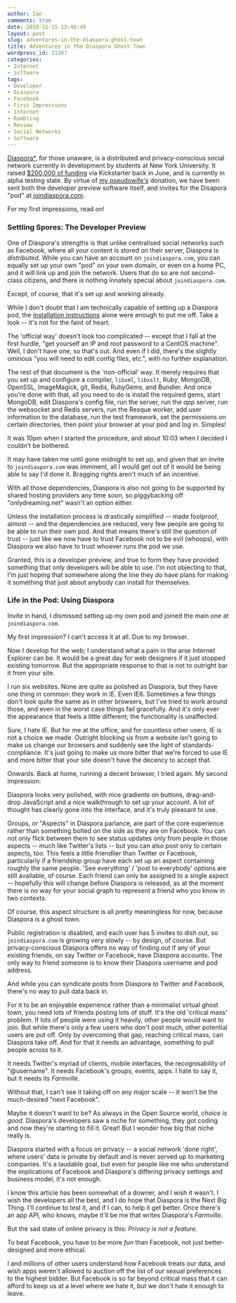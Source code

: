 ```yaml
---
author: Ian
comments: true
date: 2010-12-15 12:40:49
layout: post
slug: adventures-in-the-diaspora-ghost-town
title: Adventures in the Diaspora Ghost Town
wordpress_id: 11367
categories:
- Internet
- Software
tags:
- Developer
- Diaspora
- Facebook
- First Impressions
- Internet
- Rambling
- Review
- Social Networks
- Software
---
```


[Diaspora*](https://joindiaspora.com), for those unaware, is a distributed and privacy-conscious social network currently in development by students at New York University.  It raised [$200,000 of funding](http://www.kickstarter.com/projects/196017994/diaspora-the-personally-controlled-do-it-all-distr) via Kickstarter back in June, and is currently in alpha testing state.  By virtue of [my pseudowife's](http://ericthegirl.onlydreaming.net) donation, we have been sent both the developer preview software itself, and invites for the Disapora "pod" at [joindiaspora.com](https://joindiaspora.com).

For my first impressions, read on!

### Settling Spores: The Developer Preview

One of Diaspora's strengths is that unlike centralised social networks such as Facebook, where all your content is stored on their server, Diaspora is _distributed_.  While you can have an account on `joindiaspora.com`, you can equally set up your own "pod" on your own domain, or even on a home PC, and it will link up and join the network.  Users that do so are not second-class citizens, and there is nothing innately special about `joindiaspora.com`.

Except, of course, that it's set up and working already.

While I don't doubt that I am technically capable of setting up a Diaspora pod, the [installation instructions](https://github.com/diaspora/diaspora/wiki/Installing-And-Running-Diaspora) alone were enough to put me off.  Take a look -- it's not for the faint of heart.

The 'official way' doesn't look too complicated -- except that I fall at the first hurdle, "get yourself an IP and root password to a CentOS machine".  Well, I don't have one, so that's out.  And even if I did, there's the slightly ominous "you will need to edit config files, etc.", with no further explanation.

The rest of that document is the 'non-official' way.  It merely requires that you set up and configure a compiler, `libxml`, `libxslt`, Ruby, MongoDB, OpenSSL, ImageMagick, git, Redis, RubyGems, and Bundler.  And once you're done with that, all you need to do is install the required gems, start MongoDB, edit Diaspora's config file, run the server, run the _app_ server, run the websocket and Redis servers, run the Resque worker, add user information to the database, run the test framework, set the permissions on certain directories, then point your browser at your pod and log in.  Simples!

It was 10pm when I started the procedure, and about 10:03 when I decided I couldn't be bothered.

It may have taken me until gone midnight to set up, and given that an invite to `joindiaspora.com` was imminent, all I would get out of it would be being able to say I'd done it.  Bragging rights aren't much of an incentive.

With all those dependencies, Diaspora is also not going to be supported by shared hosting providers any time soon, so piggybacking off "onlydreaming.net" wasn't an option either.

Unless the installation process is drastically simplified -- made foolproof, almost -- and the dependencies are reduced, very few people are going to be able to run their own pod.  And that means there's still the question of trust -- just like we now have to trust Facebook not to be evil (whoops), with Diaspora we also have to trust whoever runs the pod we use.

Granted, this is a developer preview, and true to form they have provided something that only developers will be able to use.  I'm not objecting to that, I'm just hoping that somewhere along the line they _do_ have plans for making it something that just about anybody can install for themselves.

### Life in the Pod: Using Diaspora

Invite in hand, I dismissed setting up my own pod and joined the main one at `joindiaspora.com`.

My first impression?  I can't access it at all.  Due to my browser.

Now I develop for the web; I understand what a pain in the arse Internet Explorer can be.  It would be a great day for web designers if it just stopped existing tomorrow.  But the appropriate response to that is not to outright bar it from your site.

I run six websites.  None are quite as polished as Diaspora, but they have one thing in common: they work in IE.  Even IE6.  Sometimes a few things don't look quite the same as in other browsers, but I've tried to work around those, and even in the worst case things fail gracefully.  And it's only ever the appearance that feels a little different; the functionality is unaffected.

Sure, I hate IE.  But for me at the office, and for countless other users, IE is not a choice we made.  Outright blocking us from a website isn't going to make us change our browsers and suddenly see the light of standards-compliance.  It's just going to make us more bitter that we're forced to use IE and more bitter that your site doesn't have the decency to accept that.

Onwards.  Back at home, running a decent browser, I tried again.  My second impression:

Diaspora looks very polished, with nice gradients on buttons, drag-and-drop JavaScript and a nice walkthrough to set up your account.  A lot of thought has clearly gone into the interface, and it's truly pleasant to use.

Groups, or "Aspects" in Diaspora parlance, are part of the core experience rather than something bolted on the side as they are on Facebook.  You can not only flick between them to see status updates only from people in those aspects -- much like Twitter's lists -- but you can also post only to certain aspects, too.  This feels a little friendlier than Twitter or Facebook, particularly if a friendship group have each set up an aspect containing roughly the same people.  'See everything' / 'post to everybody' options are still available, of course.  Each friend can only be assigned to a single aspect -- hopefully this will change before Diaspora is released, as at the moment there is no way for your social graph to represent a friend who you know in two contexts.

Of course, this aspect structure is all pretty meaningless for now, because Diaspora is a ghost town.

Public registration is disabled, and each user has 5 invites to dish out, so `joindiaspora.com` is growing very slowly -- by design, of course.  But privacy-conscious Diaspora offers no way of finding out if any of your existing friends, on say Twitter or Facebook, have Diaspora accounts.  The only way to friend someone is to know their Diaspora username and pod address.

And while you can syndicate posts from Diaspora _to_ Twitter and Facebook, there's no way to pull data back in.

For it to be an enjoyable experience rather than a minimalist virtual ghost town, you need lots of friends posting lots of stuff.  It's the old 'critical mass' problem.  If lots of people were using it heavily, other people would want to join.  But while there's only a few users who don't post much, other potential users are put off.  Only by overcoming that gap, reaching critical mass, can Diaspora take off.  And for that it needs an advantage, something to pull people across to it.

It needs Twitter's myriad of clients, mobile interfaces, the recognisability of "@username".  It needs Facebook's groups, events, apps.  I hate to say it, but it needs its _Farmville_.

Without that, I can't see it taking off on any major scale -- it won't be the much-desired "next Facebook".

Maybe it doesn't want to be?  As always in the Open Source world, _choice is good_.  Diaspora's developers saw a niche for something, they got coding and now they're starting to fill it.  Great!  But I wonder how big that niche really is.

Diaspora started with a focus on privacy -- a social network 'done right', where users' data is private by default and is never served up to marketing companies.  It's a laudable goal, but even for people like me who understand the implications of Facebook and Diaspora's differing privacy settings and business model, it's not enough.

I know this article has been somewhat of a downer, and I wish it wasn't.  I wish the developers all the best, and I do hope that Diaspora is the Next Big Thing.  I'll continue to test it, and if I can, to help it get better.  Once there's an app API, who knows, maybe it'll be me that writes Diaspora's _Farmville_.

But the sad state of online privacy is this:  _Privacy is not a feature_.

To beat Facebook, you have to be more _fun_ than Facebook, not just better-designed and more ethical.

I and millions of other users understand how Facebook treats our data, and wish apps weren't allowed to auction off the list of our sexual preferences to the highest bidder.  But Facebook is so far beyond critical mass that it can afford to keep us at a level where we hate it, but we don't hate it enough to leave.
